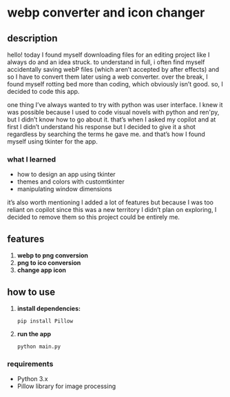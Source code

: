 # webp converter and icon changer

## description
hello! today I found myself downloading files for an editing project like I always do and an idea struck. to understand in full, i often find myself accidentally saving webP files (which aren’t accepted by after effects) and so I have to convert them later using a web converter. over the break, I found myself rotting bed more than coding, which obviously isn’t good. so, I decided to code this app.

one thing I’ve always wanted to try with python was user interface. I knew it was possible because I used to code visual novels with python and ren'py, but I didn’t know how to go about it. that’s when I asked my copilot and at first I didn’t understand his response but I decided to give it a shot regardless by searching the terms he gave me. and that’s how I found myself using tkinter for the app.

### what I learned
* how to design an app using tkinter
* themes and colors with customtkinter
* manipulating window dimensions

it’s also worth mentioning I added a lot of features but because I was too reliant on copilot since this was a new territory I didn’t plan on exploring, I decided to remove them so this project could be entirely me.

## features

1. **webp to png conversion**
2. **png to ico conversion**
3. **change app icon**

## how to use

1. **install dependencies:**
   
   ```
   pip install Pillow
   ```
3. **run the app**
    ```
    python main.py
    ```
### requirements
* Python 3.x
* Pillow library for image processing
  
